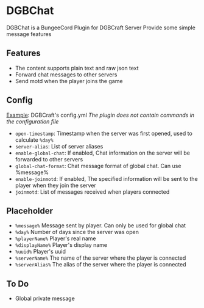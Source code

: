 # DGBChat
 
 DGBChat is a BungeeCord Plugin for DGBCraft Server
 Provide some simple message features

## Features
- The content supports plain text and raw json text
- Forward chat messages to other servers
- Send motd when the player joins the game

## Config
[Example](example/config.yml): DGBCraft's config.yml
*The plugin does not contain commands in the configuration file*
- `open-timestamp`: Timestamp when the server was first opened, used to calculate `%day%`
- `server-alias`: List of server aliases
- `enable-global-chat`: If enabled, Chat information on the server will be forwarded to other servers
- `global-chat-format`: Chat message format of global chat. Can use %message%
- `enable-joinmotd`: If enabled, The specified information will be sent to the player when they join the server
- `joinmotd`: List of messages received when players connected

## Placeholder
- `%message%` Message sent by player. Can only be used for global chat
- `%day%` Number of days since the server was open
- `%playerName%` Player's real name
- `%displayName%` Player's display name
- `%uuid%` Player's uuid
- `%serverName%` The name of the server where the player is connected
- `%serverAlias%` The alias of the server where the player is connected

## To Do
- Global private message
